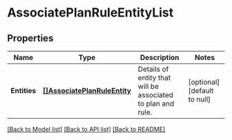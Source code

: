 # AssociatePlanRuleEntityList

## Properties
Name | Type | Description | Notes
------------ | ------------- | ------------- | -------------
**Entities** | [**[]AssociatePlanRuleEntity**](AssociatePlanRuleEntity.md) | Details of entity that will be associated to plan and rule. | [optional] [default to null]

[[Back to Model list]](../README.md#documentation-for-models) [[Back to API list]](../README.md#documentation-for-api-endpoints) [[Back to README]](../README.md)

